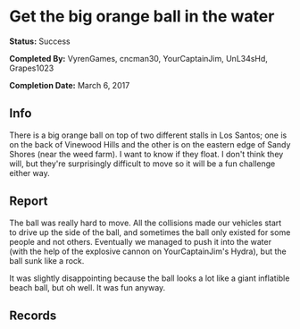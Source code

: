 # Get the big orange ball in the water

**Status:** <span class="status success">Success</span>

**Completed By:** <span>VyrenGames</span>, <span>cncman30</span>, <span>YourCaptainJim</span>, <span>UnL34sHd</span>, <span>Grapes1023</span>

**Completion Date:** March 6, 2017

## Info
There is a big orange ball on top of two different stalls in Los Santos; one is on the back of Vinewood Hills and the other is on the eastern edge of Sandy Shores (near the weed farm). I want to know if they float. I don't think they will, but they're surprisingly difficult to move so it will be a fun challenge either way. 

## Report

The ball was really hard to move. All the collisions made our vehicles start to drive up the side of the ball, and sometimes the ball only existed for some people and not others. Eventually we managed to push it into the water (with the help of the explosive cannon on YourCaptainJim's Hydra), but the ball sunk like a rock. 

It was slightly disappointing because the ball looks a lot like a giant inflatible beach ball, but oh well. It was fun anyway. 

## Records